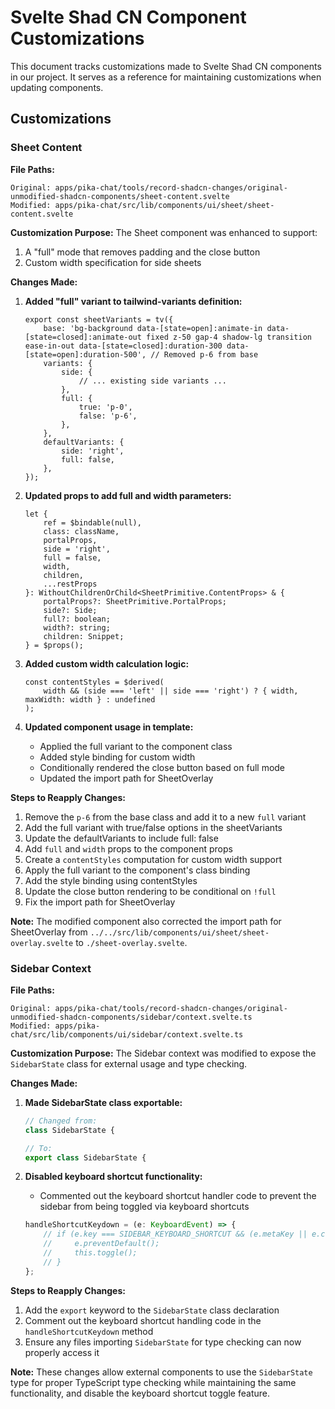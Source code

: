 # Svelte Shad CN Component Customizations

This document tracks customizations made to Svelte Shad CN components in our project. It serves as a reference for maintaining customizations when updating components.

## Customizations

### Sheet Content

**File Paths:**

```
Original: apps/pika-chat/tools/record-shadcn-changes/original-unmodified-shadcn-components/sheet-content.svelte
Modified: apps/pika-chat/src/lib/components/ui/sheet/sheet-content.svelte
```

**Customization Purpose:**
The Sheet component was enhanced to support:

1. A "full" mode that removes padding and the close button
2. Custom width specification for side sheets

**Changes Made:**

1. **Added "full" variant to tailwind-variants definition:**

    ```svelte
    export const sheetVariants = tv({
        base: 'bg-background data-[state=open]:animate-in data-[state=closed]:animate-out fixed z-50 gap-4 shadow-lg transition ease-in-out data-[state=closed]:duration-300 data-[state=open]:duration-500', // Removed p-6 from base
        variants: {
            side: {
                // ... existing side variants ...
            },
            full: {
                true: 'p-0',
                false: 'p-6',
            },
        },
        defaultVariants: {
            side: 'right',
            full: false,
        },
    });
    ```

2. **Updated props to add full and width parameters:**

    ```svelte
    let {
        ref = $bindable(null),
        class: className,
        portalProps,
        side = 'right',
        full = false,
        width,
        children,
        ...restProps
    }: WithoutChildrenOrChild<SheetPrimitive.ContentProps> & {
        portalProps?: SheetPrimitive.PortalProps;
        side?: Side;
        full?: boolean;
        width?: string;
        children: Snippet;
    } = $props();
    ```

3. **Added custom width calculation logic:**

    ```svelte
    const contentStyles = $derived(
        width && (side === 'left' || side === 'right') ? { width, maxWidth: width } : undefined
    );
    ```

4. **Updated component usage in template:**
    - Applied the full variant to the component class
    - Added style binding for custom width
    - Conditionally rendered the close button based on full mode
    - Updated the import path for SheetOverlay

**Steps to Reapply Changes:**

1. Remove the `p-6` from the base class and add it to a new `full` variant
2. Add the full variant with true/false options in the sheetVariants
3. Update the defaultVariants to include full: false
4. Add `full` and `width` props to the component props
5. Create a `contentStyles` computation for custom width support
6. Apply the full variant to the component's class binding
7. Add the style binding using contentStyles
8. Update the close button rendering to be conditional on `!full`
9. Fix the import path for SheetOverlay

**Note:** The modified component also corrected the import path for SheetOverlay from `../../src/lib/components/ui/sheet/sheet-overlay.svelte` to `./sheet-overlay.svelte`.

### Sidebar Context

**File Paths:**

```
Original: apps/pika-chat/tools/record-shadcn-changes/original-unmodified-shadcn-components/sidebar/context.svelte.ts
Modified: apps/pika-chat/src/lib/components/ui/sidebar/context.svelte.ts
```

**Customization Purpose:**
The Sidebar context was modified to expose the `SidebarState` class for external usage and type checking.

**Changes Made:**

1. **Made SidebarState class exportable:**

    ```typescript
    // Changed from:
    class SidebarState {

    // To:
    export class SidebarState {
    ```

2. **Disabled keyboard shortcut functionality:**
    - Commented out the keyboard shortcut handler code to prevent the sidebar from being toggled via keyboard shortcuts
    ```typescript
    handleShortcutKeydown = (e: KeyboardEvent) => {
        // if (e.key === SIDEBAR_KEYBOARD_SHORTCUT && (e.metaKey || e.ctrlKey)) {
        //     e.preventDefault();
        //     this.toggle();
        // }
    };
    ```

**Steps to Reapply Changes:**

1. Add the `export` keyword to the `SidebarState` class declaration
2. Comment out the keyboard shortcut handling code in the `handleShortcutKeydown` method
3. Ensure any files importing `SidebarState` for type checking can now properly access it

**Note:** These changes allow external components to use the `SidebarState` type for proper TypeScript type checking while maintaining the same functionality, and disable the keyboard shortcut toggle feature.
